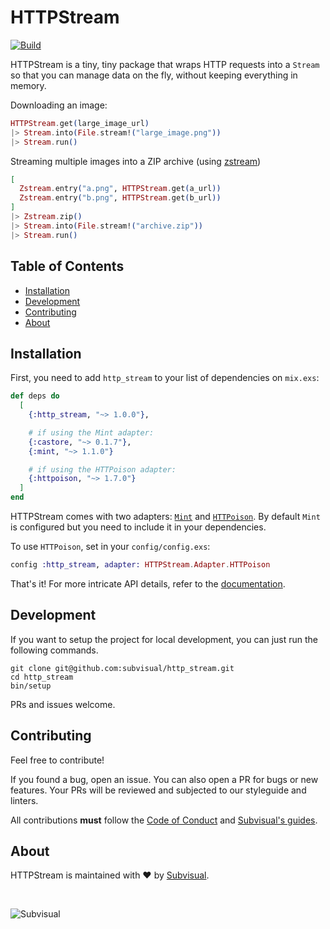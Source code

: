 # HTTPStream

[![Build][build-badge]][build]

HTTPStream is a tiny, tiny package that wraps HTTP requests into a `Stream` so
that you can manage data on the fly, without keeping everything in memory.

Downloading an image:

```elixir
HTTPStream.get(large_image_url)
|> Stream.into(File.stream!("large_image.png"))
|> Stream.run()
```

Streaming multiple images into a ZIP archive (using [zstream][zstream])

```elixir
[
  Zstream.entry("a.png", HTTPStream.get(a_url))
  Zstream.entry("b.png", HTTPStream.get(b_url))
]
|> Zstream.zip()
|> Stream.into(File.stream!("archive.zip"))
|> Stream.run()
```

## Table of Contents

* [Installation](#installation)
* [Development](#development)
* [Contributing](#contributing)
* [About](#about)

## Installation

First, you need to add `http_stream` to your list of dependencies on `mix.exs`:

```elixir
def deps do
  [
    {:http_stream, "~> 1.0.0"},

    # if using the Mint adapter:
    {:castore, "~> 0.1.7"},
    {:mint, "~> 1.1.0"}

    # if using the HTTPoison adapter:
    {:httpoison, "~> 1.7.0"}
  ]
end
```

HTTPStream comes with two adapters: [`Mint`][mint] and [`HTTPoison`][httpoison].
By default `Mint` is configured but you need to include it in your dependencies.

To use `HTTPoison`, set in your `config/config.exs`:

```elixir
config :http_stream, adapter: HTTPStream.Adapter.HTTPoison
```

That's it! For more intricate API details, refer to the [documentation][docs].

## Development

If you want to setup the project for local development, you can just run the
following commands.

```
git clone git@github.com:subvisual/http_stream.git
cd http_stream
bin/setup
```

PRs and issues welcome.

## Contributing

Feel free to contribute!

If you found a bug, open an issue. You can also open a PR for bugs or new
features. Your PRs will be reviewed and subjected to our styleguide and linters.

All contributions **must** follow the [Code of Conduct][coc]
and [Subvisual's guides][subvisual-guides].

## About

HTTPStream is maintained with ❤️  by [Subvisual][subvisual].

<br>

![Subvisual][subvisual-logo]

[build-badge]: https://github.com/subvisual/http_stream/workflows/build/badge.svg
[build]: https://github.com/subvisual/http_stream/actions?query=workflow%3Abuild
[zstream]: https://github.com/ananthakumaran/zstream
[mint]: https://github.com/elixir-mint/mint
[httpoison]: https://github.com/edgurgel/httpoison
[docs]: https://hexdocs.pm/http_stream
[subvisual]: https://subvisual.com
[subvisual-guides]: https://github.com/subvisual/guides
[subvisual-logo]: https://raw.githubusercontent.com/subvisual/guides/master/github/templates/logos/blue.png
[coc]: https://github.com/subvisual/http_stream/blob/master/CODE_OF_CONDUCT.md
